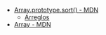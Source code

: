  * [Array.prototype.sort() - MDN](https://developer.mozilla.org/es/docs/Web/JavaScript/Reference/Global_Objects/Array/sort)
   * [Arreglos](https://curriculum.laboratoria.la/es/topics/javascript/04-arrays)
  * [Array - MDN](https://developer.mozilla.org/es/docs/Web/JavaScript/Reference/Global_Objects/Array/)
